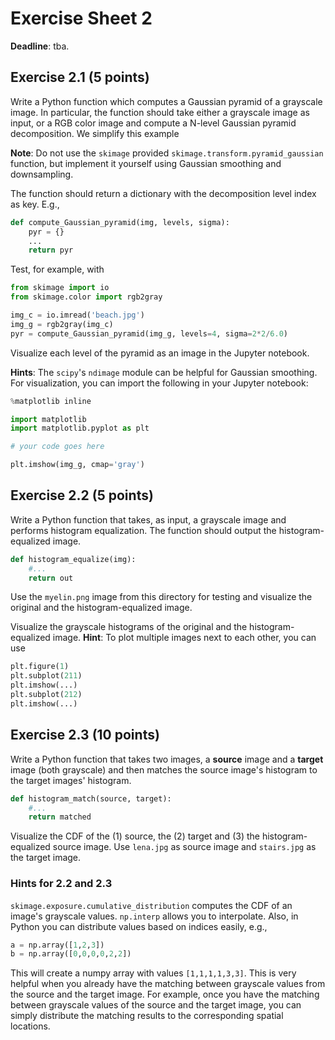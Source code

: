 # Exercise Sheet 2

**Deadline**: tba.

## Exercise 2.1 (5 points)

Write a Python function which computes a Gaussian pyramid of a grayscale image.
In particular, the function should take either a grayscale image as input, or
a RGB color image and compute a N-level Gaussian pyramid decomposition. We
simplify this example

**Note**:
Do not use the `skimage` provided `skimage.transform.pyramid_gaussian` function,
but implement it yourself using Gaussian smoothing and downsampling.

The function should return a dictionary with the decomposition level
index as key. E.g.,

```python
def compute_Gaussian_pyramid(img, levels, sigma):
    pyr = {}
    ...
    return pyr
```

Test, for example, with

```python
from skimage import io
from skimage.color import rgb2gray

img_c = io.imread('beach.jpg')
img_g = rgb2gray(img_c)
pyr = compute_Gaussian_pyramid(img_g, levels=4, sigma=2*2/6.0)
```

Visualize each level of the pyramid as an image in the Jupyter notebook.

**Hints**: The `scipy`'s `ndimage` module can be helpful for Gaussian smoothing.
For visualization, you can import the following in your Jupyter notebook:
```python
%matplotlib inline

import matplotlib
import matplotlib.pyplot as plt

# your code goes here

plt.imshow(img_g, cmap='gray')
```

## Exercise 2.2 (5 points)

Write a Python function that takes, as input, a grayscale image and
performs histogram equalization. The function should output the
histogram-equalized image.

```python
def histogram_equalize(img):
    #...
    return out
```

Use the `myelin.png` image from this directory for testing and visualize
the original and the histogram-equalized image.

Visualize the grayscale histograms of the original and the histogram-equalized
image. **Hint**: To plot multiple images next to each other, you can use

```python
plt.figure(1)
plt.subplot(211)
plt.imshow(...)
plt.subplot(212)
plt.imshow(...)
```

## Exercise 2.3 (10 points)

Write a Python function that takes two images, a **source** image and
a **target** image (both grayscale) and then matches the source image's
histogram to the target images' histogram.

```python
def histogram_match(source, target):
    #...
    return matched
```
Visualize the CDF of the (1) source, the (2) target and (3) the histogram-equalized
source image. Use `lena.jpg` as source image and `stairs.jpg` as the target image.

### Hints for 2.2 and 2.3

`skimage.exposure.cumulative_distribution` computes the CDF of an image's
grayscale values. `np.interp` allows you to interpolate. Also, in Python you can
distribute values based on indices easily, e.g.,

```python
a = np.array([1,2,3])
b = np.array([0,0,0,0,2,2])
```
This will create a numpy array with values `[1,1,1,1,3,3]`. This is very
helpful when you already have the matching between grayscale values from
the source and the target image. For example, once you have the matching
between grayscale values of the source and the target image, you can simply
distribute the matching results to the corresponding spatial locations.
